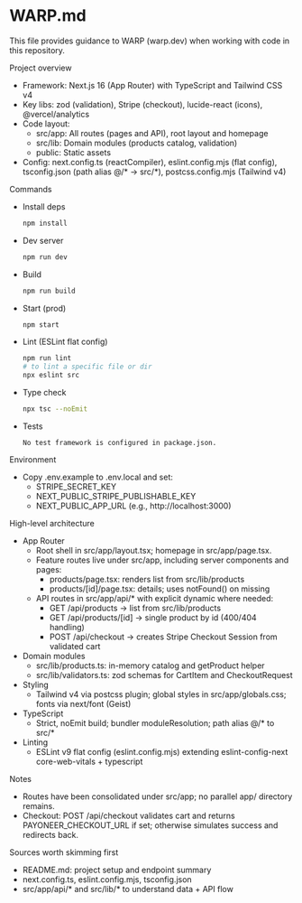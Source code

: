 # WARP.md

This file provides guidance to WARP (warp.dev) when working with code in this repository.

Project overview
- Framework: Next.js 16 (App Router) with TypeScript and Tailwind CSS v4
- Key libs: zod (validation), Stripe (checkout), lucide-react (icons), @vercel/analytics
- Code layout:
  - src/app: All routes (pages and API), root layout and homepage
  - src/lib: Domain modules (products catalog, validation)
  - public: Static assets
- Config: next.config.ts (reactCompiler), eslint.config.mjs (flat config), tsconfig.json (path alias @/* → src/*), postcss.config.mjs (Tailwind v4)

Commands
- Install deps
  ```bash path=null start=null
  npm install
  ```
- Dev server
  ```bash path=null start=null
  npm run dev
  ```
- Build
  ```bash path=null start=null
  npm run build
  ```
- Start (prod)
  ```bash path=null start=null
  npm start
  ```
- Lint (ESLint flat config)
  ```bash path=null start=null
  npm run lint
  # to lint a specific file or dir
  npx eslint src
  ```
- Type check
  ```bash path=null start=null
  npx tsc --noEmit
  ```
- Tests
  ```text path=null start=null
  No test framework is configured in package.json.
  ```

Environment
- Copy .env.example to .env.local and set:
  - STRIPE_SECRET_KEY
  - NEXT_PUBLIC_STRIPE_PUBLISHABLE_KEY
  - NEXT_PUBLIC_APP_URL (e.g., http://localhost:3000)

High-level architecture
- App Router
  - Root shell in src/app/layout.tsx; homepage in src/app/page.tsx.
  - Feature routes live under src/app, including server components and pages:
    - products/page.tsx: renders list from src/lib/products
    - products/[id]/page.tsx: details; uses notFound() on missing
  - API routes in src/app/api/* with explicit dynamic where needed:
    - GET /api/products → list from src/lib/products
    - GET /api/products/[id] → single product by id (400/404 handling)
    - POST /api/checkout → creates Stripe Checkout Session from validated cart
- Domain modules
  - src/lib/products.ts: in-memory catalog and getProduct helper
  - src/lib/validators.ts: zod schemas for CartItem and CheckoutRequest
- Styling
  - Tailwind v4 via postcss plugin; global styles in src/app/globals.css; fonts via next/font (Geist)
- TypeScript
  - Strict, noEmit build; bundler moduleResolution; path alias @/* to src/*
- Linting
  - ESLint v9 flat config (eslint.config.mjs) extending eslint-config-next core-web-vitals + typescript

Notes
- Routes have been consolidated under src/app; no parallel app/ directory remains.
- Checkout: POST /api/checkout validates cart and returns PAYONEER_CHECKOUT_URL if set; otherwise simulates success and redirects back.

Sources worth skimming first
- README.md: project setup and endpoint summary
- next.config.ts, eslint.config.mjs, tsconfig.json
- src/app/api/* and src/lib/* to understand data + API flow
